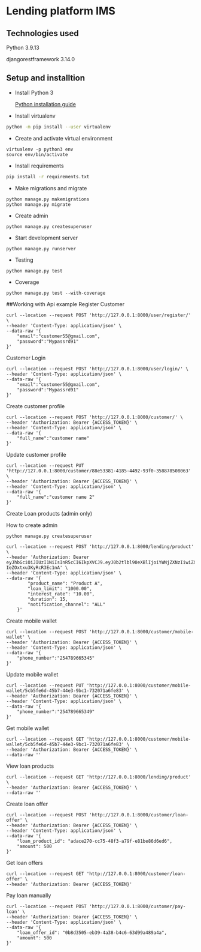 # Lending platform IMS

## Technologies used

Python 3.9.13

djangorestframework 3.14.0

## Setup and installtion

- Install Python 3

  [Python installation guide](https://www.python.org/downloads/)


- Install virtualenv

```bash
python -m pip install --user virtualenv
```

- Create and activate virtual environment

```shell
virtualenv -p python3 env
source env/bin/activate
```

- Install requirements

```bash
pip install -r requirements.txt
```

- Make migrations and migrate

```shell
python manage.py makemigrations
python manage.py migrate
```

- Create admin

```shell
python manage.py createsuperuser
```

- Start development server

```shell
python manage.py runserver
```

- Testing

```shell
python manage.py test
```

- Coverage
```shell
python manage.py test --with-coverage
```

##Working with Api example
Register Customer
```shell
curl --location --request POST 'http://127.0.0.1:8000/user/register/' \
--header 'Content-Type: application/json' \
--data-raw '{
    "email":"customer55@gmail.com",
    "password":"Mypassrd91"
}'
```

Customer Login
```shell
curl --location --request POST 'http://127.0.0.1:8000/user/login/' \
--header 'Content-Type: application/json' \
--data-raw '{
    "email":"customer55@gmail.com",
    "password":"Mypassrd91"
}'
```
Create customer profile
```shell
curl --location --request POST 'http://127.0.0.1:8000/customer/' \
--header 'Authorization: Bearer {ACCESS_TOKEN}' \
--header 'Content-Type: application/json' \
--data-raw '{
    "full_name":"customer name"
}'
```

Update customer profile
```shell
curl --location --request PUT 'http://127.0.0.1:8000/customer/88e53381-4185-4492-93f0-358878508063' \
--header 'Authorization: Bearer {ACCESS_TOKEN}' \
--header 'Content-Type: application/json' \
--data-raw '{
    "full_name":"customer name 2"
}'
```
Create Loan products (admin only)

How to create admin
```shell
python manage.py createsuperuser
```
```shell
curl --location --request POST 'http://127.0.0.1:8000/lending/product' \
--header 'Authorization: Bearer eyJhbGciOiJIUzI1NiIsInR5cCI6IkpXVCJ9.eyJ0b2tlbl90eXBlIjoiYWNjZXNzIiwiZXhwIjoxNjc4NjU5NzA5LCJpYXQiOjE2Nzg2NTYxMDksImp0aSI6ImVhZDc0MDljNzc2ODQ2OTI4ODFlMDQyMDdkZDYxMDI3IiwidXNlcl9pZCI6IjZkMGZmOGFmLWRhNzItNDMxYS1hYjE5LTBlMzk4M2QzZmQ2NCJ9.BMWMoQd1fTSKu1vmqF_mlt-IeZOxtxu3KyRcR3Ec1nA' \
--header 'Content-Type: application/json' \
--data-raw '{
        "product_name": "Product A",
        "loan_limit": "1000.00",
        "interest_rate": "10.00",
        "duration": 15,
        "notification_channel": "ALL"
    }'
```
Create mobile wallet
```shell
curl --location --request POST 'http://127.0.0.1:8000/customer/mobile-wallet' \
--header 'Authorization: Bearer {ACCESS_TOKEN}' \
--header 'Content-Type: application/json' \
--data-raw '{
    "phone_number":"254789665345"
}'
```

Update mobile wallet
```shell
curl --location --request PUT 'http://127.0.0.1:8000/customer/mobile-wallet/5cb5fe6d-45b7-44e3-9bc1-732071a6fe83' \
--header 'Authorization: Bearer {ACCESS_TOKEN}' \
--header 'Content-Type: application/json' \
--data-raw '{
    "phone_number":"254789665349"
}'
```
Get mobile wallet
```shell
curl --location --request GET 'http://127.0.0.1:8000/customer/mobile-wallet/5cb5fe6d-45b7-44e3-9bc1-732071a6fe83' \
--header 'Authorization: Bearer {ACCESS_TOKEN}' \
--data-raw ''
```
View loan products
```shell
curl --location --request GET 'http://127.0.0.1:8000/lending/product' \
--header 'Authorization: Bearer {ACCESS_TOKEN}' \
--data-raw ''
```

Create loan offer
```shell
curl --location --request POST 'http://127.0.0.1:8000/customer/loan-offer' \
--header 'Authorization: Bearer {ACCESS_TOKEN}' \
--header 'Content-Type: application/json' \
--data-raw '{
    "loan_product_id": "adace270-cc75-48f3-a79f-e81be86d6ed6",
    "amount": 500
}'
```

Get loan offers
```shell
curl --location --request GET 'http://127.0.0.1:8000/customer/loan-offer' \
--header 'Authorization: Bearer {ACCESS_TOKEN}'
```

Pay loan manually
```shell
curl --location --request POST 'http://127.0.0.1:8000/customer/pay-loan' \
--header 'Authorization: Bearer {ACCESS_TOKEN}' \
--header 'Content-Type: application/json' \
--data-raw '{
    "loan_offer_id": "0b8d3505-eb39-4a38-b4c6-63d99a489a4a",
    "amount": 500
}'
```

